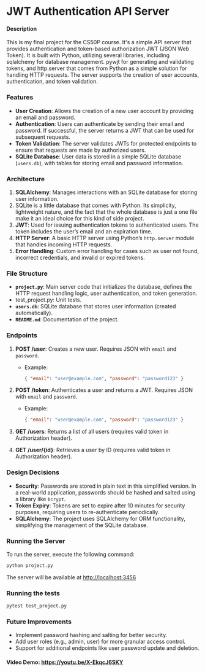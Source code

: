 # JWT Authentication API Server

#### Description

This is my final project for the CS50P course. It's a simple API server that provides authentication and token-based authorization JWT (JSON Web Token). It is built with Python, utilizing several libraries, including sqlalchemy for database management. pywjt for generating and validating tokens, and http.server that comes from Python as a simple solution for handling HTTP requests. The server supports the creation of user accounts, authentication, and token validation.

### Features

- **User Creation**: Allows the creation of a new user account by providing an email and password.
- **Authentication**: Users can authenticate by sending their email and password. If successful, the server returns a JWT that can be used for subsequent requests.
- **Token Validation**: The server validates JWTs for protected endpoints to ensure that requests are made by authorized users.
- **SQLite Database**: User data is stored in a simple SQLite database (`users.db`), with tables for storing email and password information.

### Architecture

1. **SQLAlchemy**: Manages interactions with an SQLite database for storing user information.
2. SQLite is a little database that comes with Python. Its simplicity, lightweight nature, and the fact that the whole database is just a one file make it an ideal choice for this kind of side project.
3. **JWT**: Used for issuing authentication tokens to authenticated users. The token includes the user’s email and an expiration time.
4. **HTTP Server**: A basic HTTP server using Python’s `http.server` module that handles incoming HTTP requests.
5. **Error Handling**: Custom error handling for cases such as user not found, incorrect credentials, and invalid or expired tokens.

### File Structure

- **`project.py`**: Main server code that initializes the database, defines the HTTP request handling logic, user authentication, and token generation.
- test_project.py: Unit tests.
- **`users.db`**: SQLite database that stores user information (created automatically).
- **`README.md`**: Documentation of the project.

### Endpoints

1. **POST /user**: Creates a new user. Requires JSON with `email` and `password`.

   - Example:

     ```json
     { "email": "user@example.com", "password": "password123" }
     ```

2. **POST /token**: Authenticates a user and returns a JWT. Requires JSON with `email` and `password`.

   - Example:

     ```json
     { "email": "user@example.com", "password": "password123" }
     ```

3. **GET /users**: Returns a list of all users (requires valid token in Authorization header).
4. **GET /user/{id}**: Retrieves a user by ID (requires valid token in Authorization header).

### Design Decisions

- **Security**: Passwords are stored in plain text in this simplified version. In a real-world application, passwords should be hashed and salted using a library like `bcrypt`.
- **Token Expiry**: Tokens are set to expire after 10 minutes for security purposes, requiring users to re-authenticate periodically.
- **SQLAlchemy**: The project uses SQLAlchemy for ORM functionality, simplifying the management of the SQLite database.

### Running the Server

To run the server, execute the following command:

```bash
python project.py
```

The server will be available at <http://localhost:3456>

### Running the tests

```bash
pytest test_project.py
```

### Future Improvements

- Implement password hashing and salting for better security.
- Add user roles (e.g., admin, user) for more granular access control.
- Support for additional endpoints like user password update and deletion.

#### Video Demo: <https://youtu.be/X-EkqcJ6SKY>
